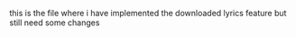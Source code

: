 this is the file where i have implemented the downloaded lyrics feature but still need some changes
